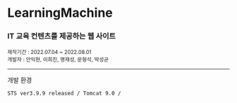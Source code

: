 # LearningMachine

<h3> IT 교육 컨텐츠를 제공하는 웹 사이트</h3>
<small>제작기간 : 2022.07.04 ~ 2022.08.01</small> <br>
<small>개발자 : 안익현, 이희진, 명재성, 문형석, 박성균</small>
<hr>
개발 환경

    STS ver3.9.9 released / Tomcat 9.0 / 
